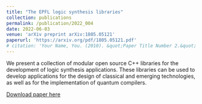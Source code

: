 ```yaml
---
title: "The EPFL logic synthesis libraries"
collection: publications
permalink: /publication/2022_004
date: 2022-06-03
venue: 'arXiv preprint arXiv:1805.05121'
paperurl: 'https://arxiv.org/pdf/1805.05121.pdf'
# citation: 'Your Name, You. (2010). &quot;Paper Title Number 2.&quot; <i>Journal 1</i>. 1(2).'
---
```

We present a collection of modular open source C++ libraries for the development of logic synthesis applications. These libraries can be used to develop applications for the design of classical and emerging technologies, as well as for the implementation of quantum compilers.

[Download paper here](https://arxiv.org/pdf/1805.05121.pdf)

<!-- Recommended citation: Your Name, You. (2010). "Paper Title Number 2." <i>Journal 1</i>. 1(2). -->